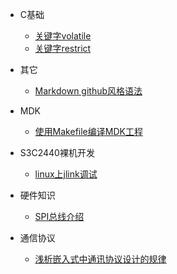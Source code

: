 * C基础
	* [关键字volatile](https://github.com/tanghammer/note/blob/master/%E5%85%B3%E4%BA%8E%E5%85%B3%E9%94%AE%E5%AD%97volatile%E7%9A%84%E7%90%86%E8%A7%A3.md)
	* [关键字restrict](https://github.com/tanghammer/note/blob/master/%E5%85%B3%E9%94%AE%E5%AD%97restrict.md)

* 其它
	* [Markdown github风格语法](https://github.com/tanghammer/note/blob/master/Markdown%20github%E9%A3%8E%E6%A0%BC%E8%AF%AD%E6%B3%95.md "Markdown Github风格语法")

* MDK
	* [使用Makefile编译MDK工程](https://github.com/tanghammer/note/blob/master/%E4%BD%BF%E7%94%A8Makefile%E7%BC%96%E8%AF%91MDK%E5%B7%A5%E7%A8%8B.md "使用Makefile编译MDK工程")

* S3C2440裸机开发
	* [linux上jlink调试](https://github.com/tanghammer/mini2440_peripherals/blob/master/sdram/doc.md "linux上jlink调试")

* 硬件知识
	* [SPI总线介绍](https://github.com/tanghammer/note/blob/master/SPI%E4%BB%8B%E7%BB%8D.md)

* 通信协议
	* [浅析嵌入式中通讯协议设计的规律](https://github.com/tanghammer/note/blob/master/%E6%B5%85%E6%9E%90%E5%B5%8C%E5%85%A5%E5%BC%8F%E4%B8%AD%E9%80%9A%E4%BF%A1%E5%8D%8F%E8%AE%AE%E6%B6%89%E5%8F%8A%E7%9A%84%E8%A7%84%E5%BE%8B.md)